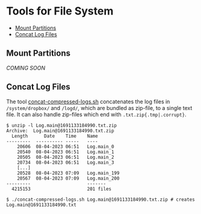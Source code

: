 # Tools for File System

- [Mount Partitions](#mount-partitions)
- [Concat Log Files](#concat-log-files)

## Mount Partitions
*COMING SOON*

## Concat Log Files

The tool [concat-compressed-logs.sh](./concat-compressed-logs.sh)
concatenates the log files in `/system/dropbox/` and `/logd/`,
which are bundled as zip-file, to a single text file.
It can also handle zip-files which end with `.txt.zip{.tmp|.corrupt}`.

```
$ unzip -l Log.main@1691133184990.txt.zip
Archive:  Log.main@1691133184990.txt.zip
  Length      Date    Time    Name
---------  ---------- -----   ----
    20606  08-04-2023 06:51   Log.main_0
    20540  08-04-2023 06:51   Log.main_1
    20505  08-04-2023 06:51   Log.main_2
    20734  08-04-2023 06:51   Log.main_3
    [...]
    20528  08-04-2023 07:09   Log.main_199
    20567  08-04-2023 07:09   Log.main_200
---------                     -------
  4215153                     201 files

$ ./concat-compressed-logs.sh Log.main@1691133184990.txt.zip # creates Log.main@1691133184990.txt
```
